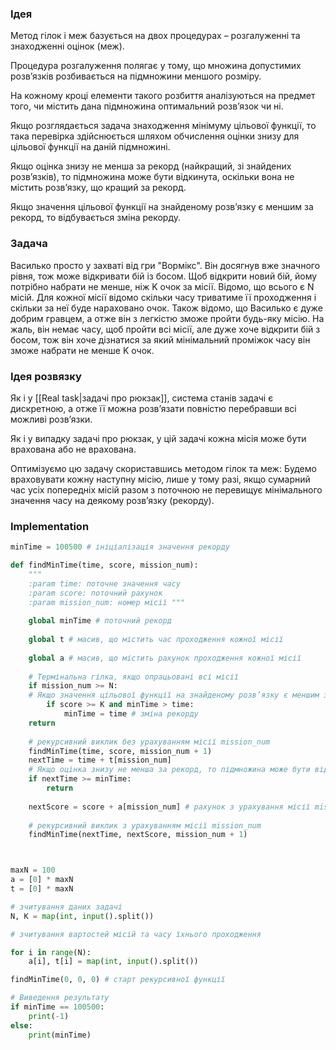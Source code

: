 
### Ідея
Метод гілок і меж базується на двох процедурах – розгалуженні та знаходженні оцінок
(меж).

Процедура розгалуження полягає у тому, що множина допустимих розв’язків
розбивається на підмножини меншого розміру.

На кожному кроці елементи такого розбиття аналізуються на предмет того, чи містить
дана підмножина оптимальний розв’язок чи ні.

Якщо розглядається задача знаходження мінімуму цільової функції, то така перевірка
здійснюється шляхом обчислення оцінки знизу для цільової функції на даній
підмножині.

Якщо оцінка знизу не менша за рекорд (найкращий, зі знайдених розв’язків), то
підмножина може бути відкинута, оскільки вона не містить розв’язку, що кращий за
рекорд.

Якщо значення цільової функції на знайденому розв’язку є меншим за рекорд, то
відбувається зміна рекорду.


### Задача

Василько просто у захваті від гри "Вормікс". Він досягнув вже значного рівня, тож може відкривати бій із босом. Щоб відкрити новий бій, йому потрібно набрати не менше, ніж K очок за місії. Відомо, що всього є N місій. Для кожної місії відомо скільки часу триватиме її проходження і скільки за неї буде нараховано очок. Також відомо, що Василько є дуже добрим гравцем, а отже він з легкістю зможе пройти будь-яку місію. На жаль, він немає часу, щоб пройти всі місії, але дуже хоче відкрити бій з босом, тож він хоче дізнатися за який мінімальний проміжок часу він зможе набрати не менше K очок.

### Ідея розвязку
Як і у [[Real task|задачі про рюкзак]], система станів задачі є дискретною, а отже її можна розв’язати
повністю перебравши всі можливі розв’язки.

Як і у випадку задачі про рюкзак, у цій задачі кожна місія може бути врахована або не
врахована.

Оптимізуємо цю задачу скориставшись методом гілок та меж:
Будемо враховувати кожну наступну місію, лише у тому разі, якщо сумарний час усіх
попередніх місій разом з поточною не перевищує мінімального значення часу на деякому
розв’язку (рекорду).


### Implementation

```python
minTime = 100500 # ініціалізація значення рекорду

def findMinTime(time, score, mission_num):
	"""
	:param time: поточне значення часу
	:param score: поточний рахунок
	:param mission_num: номер місії """
	
	global minTime # поточний рекорд
	
	global t # масив, що містить час проходження кожної місії
	
	global a # масив, що містить рахунок проходження кожної місії
	
	# Термінальна гілка, якщо опрацьовані всі місії
	if mission_num >= N:
	# Якщо значення цільової функції на знайденому розв’язку є меншим за рекорд
		if score >= K and minTime > time:
			minTime = time # зміна рекорду
	return
	
	# рекурсивний виклик без урахуванням місії mission_num
	findMinTime(time, score, mission_num + 1)
	nextTime = time + t[mission_num]
	# Якщо оцінка знизу не менша за рекорд, то підмножина може бути відкинута
	if nextTime >= minTime:
		return
	
	nextScore = score + a[mission_num] # рахунок з урахування місії mission_num
	
	# рекурсивний виклик з урахуванням місії mission_num
	findMinTime(nextTime, nextScore, mission_num + 1)



maxN = 100
a = [0] * maxN
t = [0] * maxN

# зчитування даних задачі
N, K = map(int, input().split())

# зчитування вартостей місій та часу їхнього проходження

for i in range(N):
	a[i], t[i] = map(int, input().split())

findMinTime(0, 0, 0) # старт рекурсивної функції

# Виведення результату
if minTime == 100500:
	print(-1)
else:
	print(minTime)
```




